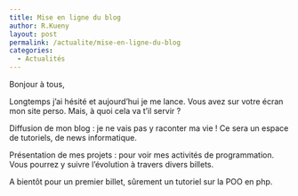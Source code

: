 ```yaml
---
title: Mise en ligne du blog
author: R.Kueny
layout: post
permalink: /actualite/mise-en-ligne-du-blog
categories:
  - Actualités
---
```

Bonjour à tous,

Longtemps j&rsquo;ai hésité et aujourd&rsquo;hui je me lance. Vous avez sur votre écran mon site perso. Mais, à quoi cela va t&rsquo;il servir ?

Diffusion de mon blog : je ne vais pas y raconter ma vie ! Ce sera un espace de tutoriels, de news informatique.

Présentation de mes projets : pour voir mes activités de programmation. Vous pourrez y suivre l&rsquo;évolution à travers divers billets.

A bientôt pour un premier billet, sûrement un tutoriel sur la POO en php.